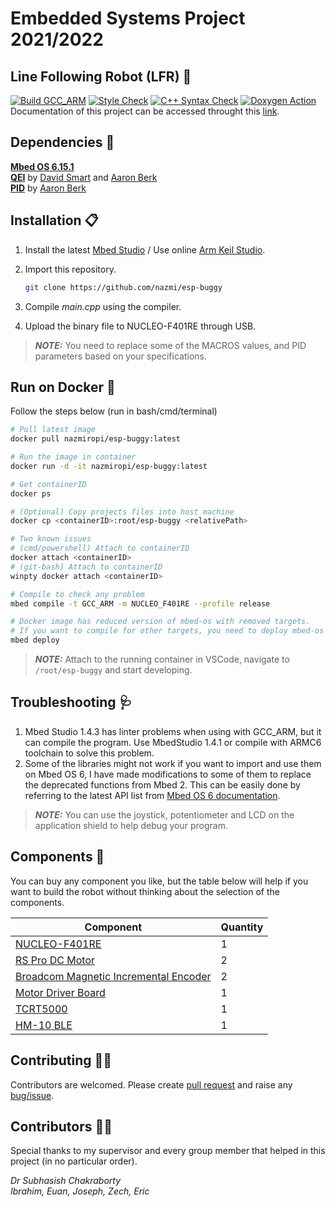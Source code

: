 # Embedded Systems Project 2021/2022

## Line Following Robot (LFR) 🚓

[![Build GCC_ARM](https://github.com/nazmi/esp-buggy/actions/workflows/build.yml/badge.svg)](https://github.com/nazmi/esp-buggy/actions/workflows/build.yml)
[![Style Check](https://github.com/nazmi/esp-buggy/actions/workflows/linter.yml/badge.svg)](https://github.com/nazmi/esp-buggy/actions/workflows/linter.yml)
[![C++ Syntax Check](https://github.com/nazmi/esp-buggy/actions/workflows/cppcheck.yml/badge.svg)](https://github.com/nazmi/esp-buggy/actions/workflows/cppcheck.yml)
[![Doxygen Action](https://github.com/nazmi/esp-buggy/actions/workflows/publish.yml/badge.svg)](https://github.com/nazmi/esp-buggy/actions/workflows/publish.yml)  
Documentation of this project can be accessed throught this [link](https://nazmi.github.io/esp-buggy).

## Dependencies 📌

[**Mbed OS 6.15.1**](https://github.com/ARMmbed/mbed-os/releases/tag/mbed-os-6.15.1)  
[**QEI**](https://os.mbed.com/users/WiredHome/code/QEI/) by [David Smart](https://os.mbed.com/users/WiredHome/)   and [Aaron Berk](https://os.mbed.com/users/aberk/)  
[**PID**](https://os.mbed.com/users/aberk/code/PID/) by [Aaron Berk](https://os.mbed.com/users/aberk/)  

## Installation 📋

1. Install the latest [Mbed Studio](https://os.mbed.com/studio/) / Use online [Arm Keil Studio](https://studio.keil.arm.com/).
2. Import this repository.

   ```bash
   git clone https://github.com/nazmi/esp-buggy
   ```

3. Compile *main.cpp* using the compiler.
4. Upload the binary file to NUCLEO-F401RE through USB.

> **_NOTE:_** You need to replace some of the MACROS values, and PID parameters based on your specifications.

## Run on Docker 🐋

Follow the steps below (run in bash/cmd/terminal)

   ```bash
   # Pull latest image
   docker pull nazmiropi/esp-buggy:latest

   # Run the image in container
   docker run -d -it nazmiropi/esp-buggy:latest

   # Get containerID
   docker ps

   # (Optional) Copy projects files into host machine
   docker cp <containerID>:root/esp-buggy <relativePath> 
   
   # Two known issues
   # (cmd/powershell) Attach to containerID
   docker attach <containerID>
   # (git-bash) Attach to containerID
   winpty docker attach <containerID>

   # Compile to check any problem
   mbed compile -t GCC_ARM -m NUCLEO_F401RE --profile release

   # Docker image has reduced version of mbed-os with removed targets.
   # If you want to compile for other targets, you need to deploy mbed-os again.
   mbed deploy
   ```

> **_NOTE:_** Attach to the running container in VSCode, navigate to ```/root/esp-buggy``` and start developing.

## Troubleshooting 🩺

1. Mbed Studio 1.4.3 has linter problems when using with GCC_ARM, but it can compile the program. Use MbedStudio 1.4.1 or compile with ARMC6 toolchain to solve this problem.
2. Some of the libraries might not work if you want to import and use them on Mbed OS 6, I have made modifications to some of them to replace the deprecated functions from Mbed 2. This can be easily done by referring to the latest API list from  [Mbed OS 6 documentation](https://os.mbed.com/docs/mbed-os/v6.15/introduction/index.html).

> **_NOTE:_** You can use the joystick, potentiometer and LCD on the application shield to help debug your program.

## Components 🛒

You can buy any component you like, but the table below will help if you want to build the robot without thinking about the selection of the components.

|Component|Quantity
--|--
|[NUCLEO-F401RE](https://uk.farnell.com/stmicroelectronics/nucleo-f401re/nucleo-board-mcu/dp/2394223)| 1|
|[RS Pro DC Motor](https://uk.rs-online.com/web/p/dc-motors/2389737/)|2|
|[Broadcom Magnetic Incremental Encoder](https://uk.farnell.com/broadcom-limited/aeat-601b-f06/encoder-incremental-3-ch-12000rpm/dp/2467469)| 2
|[Motor Driver Board](https://uk.farnell.com/maxim-integrated-products/maxrefdes89/ref-design-board-dc-motor-driver/dp/2523609)|1|
|[TCRT5000](https://www.robotshop.com/en/aptinex-raykha-s8-tcrt5000-based-8-channel-reflective-sensor-array.html)| 1|
|[HM-10 BLE](https://www.robotshop.com/uk/sunfounder-bluetooth-40-hm-10-master-slave-module.html)|1|

## Contributing 👨‍💻

Contributors are welcomed. Please create [pull request](https://github.com/nazmi/esp-buggy/pulls) and raise any [bug/issue](https://github.com/nazmi/esp-buggy/issues).  

## Contributors 👷‍♂️

Special thanks to my supervisor and every group member that helped in this project (in no particular order).

*Dr Subhasish Chakraborty*  
*Ibrahim, Euan, Joseph, Zech, Eric*